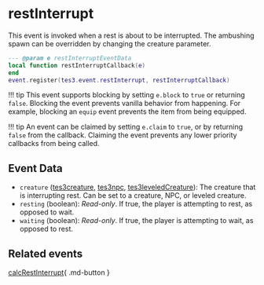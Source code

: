 # restInterrupt
<div class="search_terms" style="display: none">restinterrupt</div>

<!---
	This file is autogenerated. Do not edit this file manually. Your changes will be ignored.
	More information: https://github.com/MWSE/MWSE/tree/master/docs
-->

This event is invoked when a rest is about to be interrupted. The ambushing spawn can be overridden by changing the creature parameter.

```lua
--- @param e restInterruptEventData
local function restInterruptCallback(e)
end
event.register(tes3.event.restInterrupt, restInterruptCallback)
```

!!! tip
	This event supports blocking by setting `e.block` to `true` or returning `false`. Blocking the event prevents vanilla behavior from happening. For example, blocking an `equip` event prevents the item from being equipped.

!!! tip
	An event can be claimed by setting `e.claim` to `true`, or by returning `false` from the callback. Claiming the event prevents any lower priority callbacks from being called.

## Event Data

* `creature` ([tes3creature](../../types/tes3creature), [tes3npc](../../types/tes3npc), [tes3leveledCreature](../../types/tes3leveledCreature)): The creature that is interrupting rest. Can be set to a creature, NPC, or leveled creature.
* `resting` (boolean): *Read-only*. If true, the player is attempting to rest, as opposed to wait.
* `waiting` (boolean): *Read-only*. If true, the player is attempting to wait, as opposed to rest.


## Related events

[calcRestInterrupt](../calcRestInterrupt/){ .md-button }


